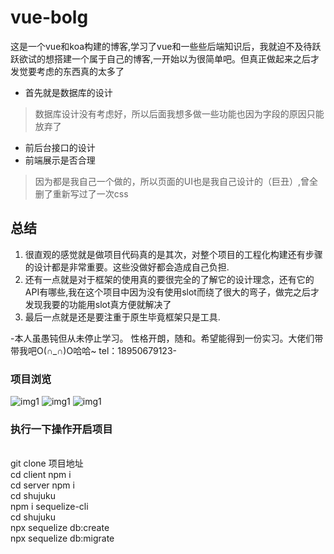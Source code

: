 # vue-bolg
这是一个vue和koa构建的博客,学习了vue和一些些后端知识后，我就迫不及待跃跃欲试的想搭建一个属于自己的博客,一开始以为很简单吧。但真正做起来之后才发觉要考虑的东西真的太多了
- 首先就是数据库的设计
> 数据库设计没有考虑好，所以后面我想多做一些功能也因为字段的原因只能放弃了
- 前后台接口的设计
- 前端展示是否合理
> 因为都是我自己一个做的，所以页面的UI也是我自己设计的（巨丑）,曾全删了重新写过了一次css
## 总结
1. 很直观的感觉就是做项目代码真的是其次，对整个项目的工程化构建还有步骤的设计都是非常重要。这些没做好都会造成自己负担.
2. 还有一点就是对于框架的使用真的要很完全的了解它的设计理念，还有它的API有哪些,我在这个项目中因为没有使用slot而绕了很大的弯子，做完之后才发现我要的功能用slot真方便就解决了
3. 最后一点就是还是要注重于原生毕竟框架只是工具.

-本人虽愚钝但从未停止学习。 性格开朗，随和。希望能得到一份实习。大佬们带带我吧O(∩_∩)O哈哈~ tel：18950679123-
### 项目浏览 

![img1](https://github.com/Nightwishes/vue-bolg/blob/master/show/3.jpg)
![img1](https://github.com/Nightwishes/vue-bolg/blob/master/show/2.png)
![img1](https://github.com/Nightwishes/vue-bolg/blob/master/show/1.png)
### 执行一下操作开启项目
<br/> git clone 项目地址
<br/> cd client npm i
<br/> cd server npm i
<br/>cd shujuku
 <br/>npm i sequelize-cli
<br/> cd shujuku
<br/> npx sequelize db:create
<br/> npx sequelize db:migrate

